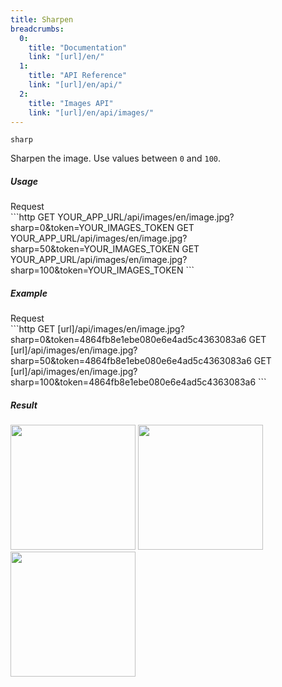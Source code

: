 ```yaml
---
title: Sharpen
breadcrumbs:
  0:
    title: "Documentation"
    link: "[url]/en/"
  1:
    title: "API Reference"
    link: "[url]/en/api/"
  2:
    title: "Images API"
    link: "[url]/en/api/images/"
---
```


`sharp`

Sharpen the image. Use values between `0` and `100`.

##### Usage

<div class="file-header">Request</div>
```http
GET YOUR_APP_URL/api/images/en/image.jpg?sharp=0&token=YOUR_IMAGES_TOKEN
GET YOUR_APP_URL/api/images/en/image.jpg?sharp=50&token=YOUR_IMAGES_TOKEN
GET YOUR_APP_URL/api/images/en/image.jpg?sharp=100&token=YOUR_IMAGES_TOKEN
```

##### Example

<div class="file-header">Request</div>
```http
GET [url]/api/images/en/image.jpg?sharp=0&token=4864fb8e1ebe080e6e4ad5c4363083a6
GET [url]/api/images/en/image.jpg?sharp=50&token=4864fb8e1ebe080e6e4ad5c4363083a6
GET [url]/api/images/en/image.jpg?sharp=100&token=4864fb8e1ebe080e6e4ad5c4363083a6
```

##### Result

<img width="200" class="inline" src="[url]/api/images/en/image.jpg?sharp=0&token=4864fb8e1ebe080e6e4ad5c4363083a6">
<img width="200" class="inline" src="[url]/api/images/en/image.jpg?sharp=50&token=4864fb8e1ebe080e6e4ad5c4363083a6">
<img width="200" class="inline" src="[url]/api/images/en/image.jpg?sharp=100&token=4864fb8e1ebe080e6e4ad5c4363083a6">
